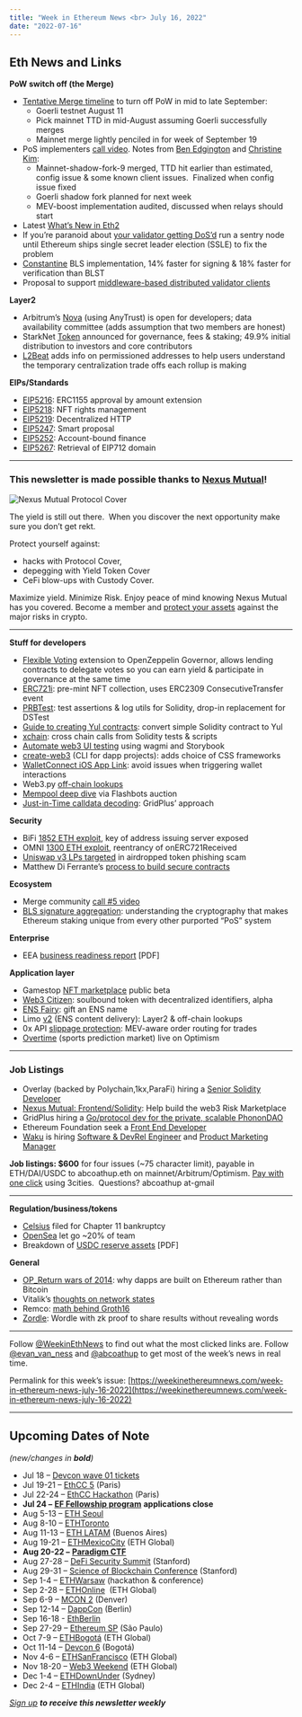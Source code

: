 ```yaml
---
title: "Week in Ethereum News <br> July 16, 2022"
date: "2022-07-16"
---
```


## **Eth News and Links**

**PoW switch off (the Merge)**

- [Tentative Merge timeline](https://twitter.com/evan_van_ness/status/1547638881478004736) to turn off PoW in mid to late September: 
    - Goerli testnet August 11
    - Pick mainnet TTD in mid-August assuming Goerli successfully merges
    - Mainnet merge lightly penciled in for week of September 19
- PoS implementers [call video](https://www.youtube.com/watch?v=yBEPzzeo1a4&t=123s). Notes from [Ben Edgington](https://hackmd.io/@benjaminion/BkxQTpqpi9) and [Christine Kim](https://twitter.com/i/notes/1546872394467495938):
    - Mainnet-shadow-fork-9 merged, TTD hit earlier than estimated, config issue & some known client issues.  Finalized when config issue fixed
    - Goerli shadow fork planned for next week
    - MEV-boost implementation audited, discussed when relays should start
- Latest [What’s New in Eth2](https://hackmd.io/@benjaminion/eth2_news/https%3A%2F%2Fhackmd.io%2F%40benjaminion%2Fwnie2_220715)
- If you’re paranoid about [your validator getting DoS’d](https://ethereum-magicians.org/t/how-i-learned-to-stop-worrying-about-the-dos-and-love-the-chain/9941) run a sentry node until Ethereum ships single secret leader election (SSLE) to fix the problem
- [Constantine](https://our.status.im/fastest-bls-signature-implementation/) BLS implementation, 14% faster for signing & 18% faster for verification than BLST
- Proposal to support [middleware-based distributed validator clients](https://ethresear.ch/t/distributed-validator-middlewares-and-the-aggregation-duty/13044)

**Layer2**

- Arbitrum’s [Nova](https://offchain.medium.com/introducing-nova-arbitrum-anytrust-mainnet-is-open-for-developers-9a54692f345e) (using AnyTrust) is open for developers; data availability committee (adds assumption that two members are honest)
- StarkNet [Token](https://medium.com/starkware/part-1-starknet-sovereignty-a-decentralization-proposal-bca3e98a01ef) announced for governance, fees & staking; 49.9% initial distribution to investors and core contributors
- [L2Beat](https://twitter.com/l2beat/status/1547498863921188864) adds info on permissioned addresses to help users understand the temporary centralization trade offs each rollup is making

**EIPs/Standards**

- [EIP5216](https://github.com/ethereum/EIPs/pull/5216/files): ERC1155 approval by amount extension
- [EIP5218](https://github.com/ethereum/EIPs/pull/5222/files): NFT rights management
- [EIP5219](https://github.com/ethereum/EIPs/pull/5219/files): Decentralized HTTP
- [EIP5247](https://github.com/ethereum/EIPs/pull/5247/files): Smart proposal
- [EIP5252](https://github.com/ethereum/EIPs/pull/5252/files): Account-bound finance
- [EIP5267](https://eips.ethereum.org/EIPS/eip-5267): Retrieval of EIP712 domain 

* * *

### **This newsletter is made possible thanks to** [**Nexus Mutual**](https://nexusmutual.io/)**!**

![Nexus Mutual Protocol Cover](https://weekinethereumnews.com/wp-content/uploads/2022/03/Nexus-Mutual-Protocol-Cover-1024x586.png)

[](https://substackcdn.com/image/fetch/f_auto,q_auto:good,fl_progressive:steep/https%3A%2F%2Fbucketeer-e05bbc84-baa3-437e-9518-adb32be77984.s3.amazonaws.com%2Fpublic%2Fimages%2Fa85c7ccd-aca7-4297-9ad4-9ecfba5177d5_1024x586.png)

The yield is still out there.  When you discover the next opportunity make sure you don’t get rekt. 

Protect yourself against: 

- hacks with Protocol Cover, 
- depegging with Yield Token Cover
- CeFi blow-ups with Custody Cover. 

Maximize yield. Minimize Risk. Enjoy peace of mind knowing Nexus Mutual has you covered. Become a member and [protect your assets](https://app.nexusmutual.io/cover) against the major risks in crypto.

* * *

**Stuff for developers**

- [Flexible Voting](https://www.scopelift.co/blog/introducing-flexible-voting) extension to OpenZeppelin Governor, allows lending contracts to delegate votes so you can earn yield & participate in governance at the same time
- [ERC721i](https://medium.com/charged-particles/infinite-erc721i-pre-minting-1-million-nfts-for-3-9a791a1f9a33): pre-mint NFT collection, uses ERC2309 ConsecutiveTransfer event
- [PRBTest](https://github.com/paulrberg/prb-test#readme): test assertions & log utils for Solidity, drop-in replacement for DSTest
- [Guide to creating Yul contracts](https://blog.angle.money/playing-with-yul-cd4785e456d8): convert simple Solidity contract to Yul
- [xchain](https://github.com/zobront/xchain#readme): cross chain calls from Solidity tests & scripts
- [Automate web3 UI testing](https://twitter.com/mikery/status/1546512981470679043) using wagmi and Storybook
- [create-web3](https://github.com/e-roy/create-web3#readme) (CLI for dapp projects): adds choice of CSS frameworks
- [WalletConnect iOS App Link](https://docs.walletconnect.com/mobile-linking#ios-app-link-constraints): avoid issues when triggering wallet interactions
- Web3.py [off-chain lookups](https://snakecharmers.ethereum.org/web3-py-patterns-off-chain-lookups/)
- [Mempool deep dive](https://noxx.substack.com/p/flashbots-kings-of-the-mempool) via Flashbots auction
- [Just-in-Time calldata decoding](https://mirror.xyz/alexmiller.eth/kiwpU01XZh-rCgDDRA-jB2-pjosjogGIqCZkxryZ9Oo): GridPlus’ approach

**Security**

- BiFi [1852 ETH exploit](https://bifrost.medium.com/post-mortem-bifi-btc-illegal-address-registration-c21ce3ba9fc8), key of address issuing server exposed
- OMNI [1300 ETH exploit](https://twitter.com/BlockSecTeam/status/1546141457933025280), reentrancy of onERC721Received
- [Uniswap v3 LPs targeted](https://twitter.com/uniswap/status/1546886731521212416) in airdropped token phishing scam
- Matthew Di Ferrante’s [process to build secure contracts](https://mirror.xyz/mattdf.eth/InOuMtm9aQ1M2EIYpdqtIBE0AXRxCkp90pxtGFylHfc)

**Ecosystem**

- Merge community [call #5 video](https://www.youtube.com/watch?v=Wr0B6lSoQi8&t=8s)
- [BLS signature aggregation](https://mirror.xyz/0x6afeB3d9E380787e7D0a17Fc3CA764Bb885014FA/D3g-4UPRLkAnug-p6AZYfjgXWo-psaTulyu3SaL35vg): understanding the cryptography that makes Ethereum staking unique from every other purported “PoS” system

**Enterprise**

- EEA [business readiness report](https://entethalliance.org/wp-content/uploads/2022/06/EEA_Ethereum_Business_Readiness_Report_2022_v1.1_June_29_2022.pdf) \[PDF\]

**Application layer**

- Gamestop [NFT marketplace](https://twitter.com/GameStopNFT/status/1546885983169261568) public beta
- [Web3 Citizen](https://twitter.com/KamesGeraghty/status/1546479270473609216): soulbound token with decentralized identifiers, alpha
- [ENS Fairy](https://ensfairy.xyz/): gift an ENS name
- Limo [v2](https://twitter.com/eth_limo/status/1547679619070889987) (ENS content delivery): Layer2 & off-chain lookups
- 0x API [slippage protection](https://blog.0x.org/slippage-protection-for-0x-api/): MEV-aware order routing for trades
- [Overtime](https://medium.com/@OvertimeMarkets.xyz/sports-fans-hold-onto-your-seats-the-excitement-of-sports-trading-is-coming-to-the-blockchain-e8ea9b174bd6) (sports prediction market) live on Optimism

* * *

### **Job Listings**

- Overlay (backed by Polychain,1kx,ParaFi) hiring a [Senior Solidity Developer](https://www.notion.so/Overlay-Senior-Solidity-Dev-38c9130a01a844b39ef1bb81f82aae16)
- [Nexus Mutual: Frontend/Solidity](https://nexusmutual.recruitee.com/): Help build the web3 Risk Marketplace
- GridPlus hiring a [Go/protocol dev for the private, scalable PhononDAO](https://gridplus.io/pages/careers#PhononEngineer)
- Ethereum Foundation seek a [Front End Developer](https://jobs.lever.co/ethereumfoundation/40ed733c-d3af-4026-b1b2-57ef7e70f788?lever-origin=applied&lever-source%5B%5D=Week%20in%20Ethereum)
- [Waku](https://waku.org/) is hiring [Software & DevRel Engineer](https://grnh.se/55c532491us) and [Product Marketing Manager](https://grnh.se/146431af1us)

**Job listings: $600** for four issues (~75 character limit), payable in ETH/DAI/USDC to abcoathup.eth on mainnet/Arbitrum/Optimism. [Pay with one click](https://3cities.xyz/#/pay?c=H4sIAHqco2IAAyXOMU6EQBSA4atMqVbAgGjJuqzGmI3JrrHcDMODnQAz5L03ERsTLey9gtJop8bGUk-xt5HE4m-__A_vPbreEZRZjQAdWH58ZZeVJQLR7iAYQglFKeNYVipJ0mQR5EWYSpCRnB_F4fEijZPopJqFz5v-Z9xg3_-O1jHsTq8BGmGsyHkLCL4TS7ghce4KcWGIja1F5XDKozBEHkjs3aWJ0FuFSjOgaE1neP-jdbXRqs2IgNdGN4AvV6v5t-qct5zRzNRL3xWAZzCsGCf3LRgiqWV8GASfxKgY6ttLhGq6sBro_otdA_afygfdejLO0tM4qes_d-LI2xABAAA) using 3cities.  Questions? abcoathup at-gmail

* * *

**Regulation/business/tokens**

- [Celsius](https://blog.celsius.network/important-community-update-dafde3c6b456) filed for Chapter 11 bankruptcy
- [OpenSea](https://twitter.com/dfinzer/status/1547648521607659522) let go ~20% of team
- Breakdown of [USDC reserve assets](https://6778953.fs1.hubspotusercontent-na1.net/hubfs/6778953/USDC%20Reserves%20Reports/USDC%20Reserve%20Breakdown_June.pdf) \[PDF\]

**General**

- [OP\_Return wars of 2014](https://blog.bitmex.com/dapps-or-only-bitcoin-transactions-the-2014-debate/): why dapps are built on Ethereum rather than Bitcoin
- Vitalik’s [thoughts on network states](https://vitalik.ca/general/2022/07/13/networkstates.html)
- Remco: [math behind Groth16](https://xn--2-umb.com/22/groth16/index.html)
- [Zordle](https://github.com/nalinbhardwaj/zordle#readme): Wordle with zk proof to share results without revealing words

* * *

Follow [@WeekinEthNews](https://twitter.com/WeekInEthNews) to find out what the most clicked links are. Follow [@evan\_van\_ness](https://twitter.com/evan_van_ness) and [@abcoathup](https://twitter.com/abcoathup) to get most of the week’s news in real time.

Permalink for this week’s issue: [https://weekinethereumnews.com/week-in-ethereum-news-july-16-2022](https://weekinethereumnews.com/week-in-ethereum-news-july-16-2022)

* * *

## **Upcoming Dates of Note**

_(new/changes in_ **_bold_**_)_

- Jul 18 – [Devcon wave 01 tickets](https://devcon.org/en/tickets/)
- Jul 19-21 – [EthCC 5](https://ethcc.io/) (Paris)
- Jul 22-24 – [EthCC Hackathon](https://ethcchack.com/) (Paris)
- **Jul 24 –** [**EF Fellowship program**](https://fellowship.ethereum.foundation/) **applications close**
- Aug 5-13 – [ETH Seoul](https://2022.ethseoul.org/)
- Aug 8-10 – [ETHToronto](https://www.ethtoronto.ca/)
- Aug 11-13 – [ETH LATAM](http://ethlatam.org/) (Buenos Aires)
- Aug 19-21 – [ETHMexicoCity](https://mexico.ethglobal.com/) (ETH Global)
- **Aug 20-22 –** [**Paradigm CTF**](https://ctf.paradigm.xyz/)
- Aug 27-28 – [DeFi Security Summit](https://defisecuritysummit.org/) (Stanford)
- Aug 29-31 – [Science of Blockchain Conference](https://cbr.stanford.edu/sbc22/) (Stanford)
- Sep 1-4 – [ETHWarsaw](https://ethwarsaw.dev/) (hackathon & conference)
- Sep 2-28 – [ETHOnline](https://online.ethglobal.com/')  (ETH Global)
- Sep 6-9 – [MCON 2](https://www.mcon.fun/) (Denver)
- Sep 12-14 – [DappCon](https://www.dappcon.io/) (Berlin)
- Sep 16-18 - [EthBerlin](https://ethberlin.ooo/)
- Sep 27-29 – [Ethereum SP](https://twitter.com/Ethereum_Brasil/status/1530320916667895808) (São Paulo)
- Oct 7-9 – [ETHBogotá](https://bogota.ethglobal.com/) (ETH Global)
- Oct 11-14 – [Devcon 6](https://blog.ethereum.org/2022/02/18/colombia-in-2022-redux/) (Bogotá)
- Nov 4-6 – [ETHSanFrancisco](https://sf.ethglobal.com/) (ETH Global)
- Nov 18-20 – [Web3 Weekend](https://web3weekend.ethglobal.com/) (ETH Global)
- Dec 1-4 – [ETHDownUnder](https://ethdownunder.com/) (Sydney)
- Dec 2-4 – [ETHIndia](https://ethindia.co/) (ETH Global)

[_Sign up_](https://weekinethereum.substack.com/subscribe#about) **_to receive this newsletter weekly_**
